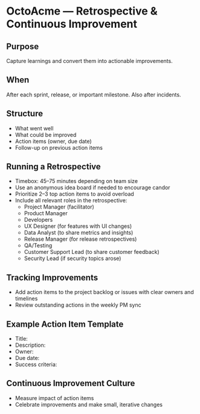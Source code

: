 # OctoAcme — Retrospective & Continuous Improvement

## Purpose
Capture learnings and convert them into actionable improvements.

## When
After each sprint, release, or important milestone. Also after incidents.

## Structure
- What went well
- What could be improved
- Action items (owner, due date)
- Follow-up on previous action items

## Running a Retrospective
- Timebox: 45–75 minutes depending on team size
- Use an anonymous idea board if needed to encourage candor
- Prioritize 2–3 top action items to avoid overload
- Include all relevant roles in the retrospective:
  - Project Manager (facilitator)
  - Product Manager
  - Developers
  - UX Designer (for features with UI changes)
  - Data Analyst (to share metrics and insights)
  - Release Manager (for release retrospectives)
  - QA/Testing
  - Customer Support Lead (to share customer feedback)
  - Security Lead (if security topics arose)

## Tracking Improvements
- Add action items to the project backlog or issues with clear owners and timelines
- Review outstanding actions in the weekly PM sync

## Example Action Item Template
- Title:
- Description:
- Owner:
- Due date:
- Success criteria:

## Continuous Improvement Culture
- Measure impact of action items
- Celebrate improvements and make small, iterative changes
